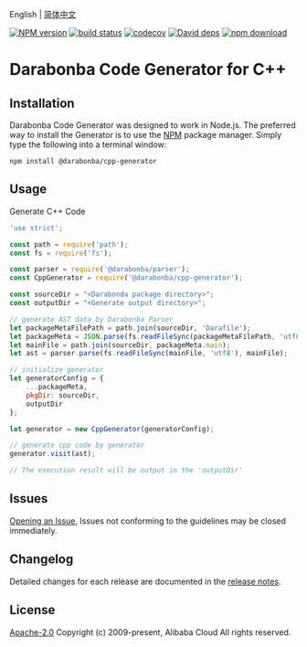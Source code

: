 English | [简体中文](/README-zh-CN.md)

[![NPM version][npm-image]][npm-url]
[![build status][travis-image]][travis-url]
[![codecov][cov-image]][cov-url]
[![David deps][david-image]][david-url]
[![npm download][download-image]][download-url]

[npm-image]: https://img.shields.io/npm/v/@darabonba/cpp-generator.svg?style=flat-square
[npm-url]: https://npmjs.org/package/@darabonba/cpp-generator
[travis-image]: https://img.shields.io/travis/aliyun/darabonba-cpp-generator.svg?style=flat-square
[travis-url]: https://travis-ci.org/aliyun/darabonba-cpp-generator
[cov-image]: https://codecov.io/gh/aliyun/darabonba-cpp-generator/branch/master/graph/badge.svg
[cov-url]: https://codecov.io/gh/aliyun/darabonba-cpp-generator
[david-image]: https://img.shields.io/david/aliyun/darabonba-cpp-generator.svg?style=flat-square
[david-url]: https://david-dm.org/aliyun/darabonba-cpp-generator
[download-image]: https://img.shields.io/npm/dm/@darabonba/cpp-generator.svg?style=flat-square
[download-url]: https://npmjs.org/package/@darabonba/cpp-generator

# Darabonba Code Generator for C++

## Installation

Darabonba Code Generator was designed to work in Node.js. The preferred way to install the Generator is to use the [NPM](https://www.npmjs.com/) package manager. Simply type the following into a terminal window:

```shell
npm install @darabonba/cpp-generator
```

## Usage

Generate C++ Code

```javascript
'use strict';

const path = require('path');
const fs = require('fs');

const parser = require('@darabonba/parser');
const CppGenerator = require('@darabonba/cpp-generator');

const sourceDir = "<Darabonda package directory>";
const outputDir = "<Generate output directory>";

// generate AST data by Darabonba Parser
let packageMetaFilePath = path.join(sourceDir, 'Darafile');
let packageMeta = JSON.parse(fs.readFileSync(packageMetaFilePath, 'utf8'));
let mainFile = path.join(sourceDir, packageMeta.main);
let ast = parser.parse(fs.readFileSync(mainFile, 'utf8'), mainFile);

// initialize generator
let generatorConfig = {
    ...packageMeta,
    pkgDir: sourceDir,
    outputDir
};

let generator = new CppGenerator(generatorConfig);

// generate cpp code by generator
generator.visit(ast);

// The execution result will be output in the 'outputDir'
```

## Issues

[Opening an Issue](https://github.com/aliyun/darabonba-cpp-generator/issues/new/choose), Issues not conforming to the guidelines may be closed immediately.

## Changelog

Detailed changes for each release are documented in the [release notes](/CHANGELOG.md).

## License

[Apache-2.0](/LICENSE)
Copyright (c) 2009-present, Alibaba Cloud All rights reserved.
